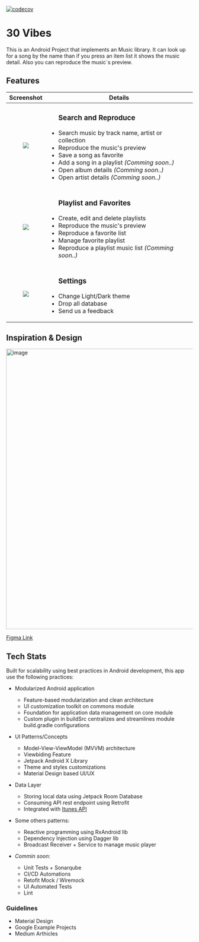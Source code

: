 [![codecov](https://codecov.io/gh/jeandealmeida-dev/BuscadorItunes/graph/badge.svg?token=MEG0SCTPOB)](https://codecov.io/gh/jeandealmeida-dev/BuscadorItunes)

# 30 Vibes

This is an Android Project that implements an Music library. It can look up for a song by the name than if you press an item list it shows the music detail. Also you can reproduce the music`s preview. 

## Features

<table>
    <thead>
        <tr>
            <th>Screenshot</th>
            <th>Details</th>
        </tr>
    </thead>
    <tbody>
        <tr>
            <td align="center"><img src="https://github.com/user-attachments/assets/2ef46802-cb7a-4126-8280-62081ba0ec16"></td>
            <td>
              <ul>
                <h3>Search and Reproduce</h3>
                <li>Search music by track name, artist or collection</li>
                <li>Reproduce the music's preview</li>
                <li>Save a song as favorite</li>
                <li>Add a song in a playlist <i>(Comming soon..)</i></li>
                <li>Open album details <i>(Comming soon..)</i></li>
                <li>Open artist details <i>(Comming soon..)</i></li>
              </ul>
            </td>
        </tr>
        <tr>
            <td align="center"><img src="https://github.com/user-attachments/assets/514b22ec-7699-4ed3-9f6f-8defb240a798"></td>
            <td>
              <ul>
                <h3>Playlist and Favorites</h3>
                <li>Create, edit and delete playlists</li>
                <li>Reproduce the music's preview</li>
                <li>Reproduce a favorite list</li>
                <li>Manage favorite playlist</li>
                <li>Reproduce a playlist music list <i>(Comming soon..)</i></li>
              </ul>
            </td>
        </tr>
       <tr>
            <td align="center"><img src="https://github.com/user-attachments/assets/12479845-f66d-4dd7-974c-819776bb8a9a"></td>
            <td>
              <ul>
                <h3>Settings</h3>
                <li>Change Light/Dark theme</li>
                <li>Drop all database</li>
                <li>Send us a feedback</li>
              </ul>
            </td>
        </tr>
    </tbody>
</table>

## Inspiration & Design

<img width="756" alt="image" src="https://github.com/jeandealmeida-dev/BuscadorItunes/assets/3248076/efabdae9-6e11-4af3-bfdb-cd913becf9af">

[Figma Link](https://www.figma.com/design/WtDm4N04po4gl6RcSVVL2l/30-Vibes?node-id=0-1&t=S2eWnn1qsiTOtQp0-1)

## Tech Stats

Built for scalability using best practices in Android development, this app use the following practices:

- Modularized Android application
  - Feature-based modularization and clean architecture
  - UI customization toolkit on commons module
  - Foundation for application data management on core module
  - Custom plugin in buildSrc centralizes and streamlines module build.gradle configurations

- UI Patterns/Concepts
  - Model-View-ViewModel (MVVM) architecture
  - Viewbiding Feature
  - Jetpack Android X Library
  - Theme and styles customizations
  - Material Design based UI/UX
  
- Data Layer
  - Storing local data using Jetpack Room Database
  - Consuming API rest endpoint using Retrofit
  - Integrated with [Itunes API](https://developer.apple.com/library/archive/documentation/AudioVideo/Conceptual/iTuneSearchAPI/index.html#//apple_ref/doc/uid/TP40017632-CH3-SW1)
 
- Some others patterns: 
  - Reactive programming using RxAndroid lib
  - Dependency Injection using Dagger lib
  - Broadcast Receiver + Service to manage music player

- _Commin soon_:
  - Unit Tests + Sonarqube
  - CI/CD Automations
  - Retofit Mock / Wiremock
  - UI Automated Tests
  - Lint

### Guidelines
- Material Design
- Google Example Projects
- Medium Arthicles 
